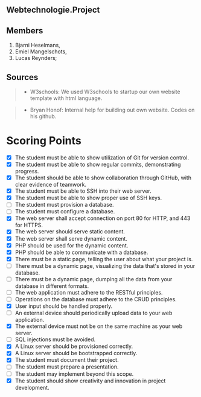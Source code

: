 ## Webtechnologie.Project ##

## Members ##
1. Bjarni Heselmans,
2. Emiel Mangelschots,
3. Lucas Reynders;

## Sources ##
>- W3schools:
>  We used W3schools to startup our own website template with html language.

>- Bryan Honof:
>  Internal help for building out own website.
>  Codes on his github.

# Scoring Points #
- [x] The student must be able to show utilization of Git for version control.
- [x] The student must be able to show regular commits, demonstrating progress.
- [x] The student should be able to show collaboration through GitHub, with clear evidence of teamwork.
- [x] The student must be able to SSH into their web server.
- [x] The student must be able to show proper use of SSH keys.
- [ ] The student must provision a database.
- [ ] The student must configure a database.
- [x] The web server shall accept connection on port 80 for HTTP, and 443 for HTTPS.
- [x] The web server should serve static content.
- [x] The web server shall serve dynamic content.
- [x] PHP should be used for the dynamic content.
- [x] PHP should be able to communicate with a database.
- [x] There must be a static page, telling the user about what your project is.
- [ ] There must be a dynamic page, visualizing the data that's stored in your database.
- [ ] There must be a dynamic page, dumping all the data from your database in different formats.
- [ ] The web application must adhere to the RESTful principles.
- [ ] Operations on the database must adhere to the CRUD principles.
- [x] User input should be handled properly.
- [ ] An external device should periodically upload data to your web application.
- [x] The external device must not be on the same machine as your web server.
- [ ] SQL injections must be avoided.
- [x] A Linux server should be provisioned correctly.
- [x] A Linux server should be bootstrapped correctly.
- [x] The student must document their project.
- [ ] The student must prepare a presentation.
- [ ] The student may implement beyond this scope.
- [x] The student should show creativity and innovation in project development.
